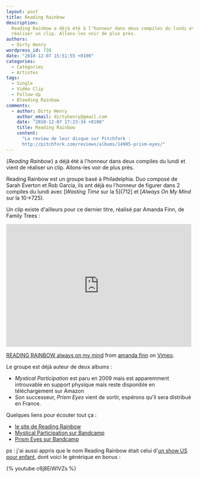 ```yaml
---
layout: post
title: Reading Rainbow
description:
  Reading Rainbow a déjà été à l'honneur dans deux compiles du lundi et vient de
  réaliser un clip. Allons-les voir de plus près.
authors:
  - Dirty Henry
wordpress_id: 728
date: "2010-12-07 15:51:55 +0100"
categories:
  - Catégories
  - Artistes
tags:
  - Single
  - Vidéo Clip
  - Follow-Up
  - Bleeding Rainbow
comments:
  - author: Dirty Henry
    author_email: dirtyhenry@gmail.com
    date: "2010-12-07 17:23:34 +0100"
    title: Reading Rainbow
    content:
      "La review de leur disque sur Pitchfork :
      http://pitchfork.com/reviews/albums/14905-prism-eyes/"
---
```


{_Reading Rainbow_} a déjà été à l'honneur dans deux compiles du lundi et vient
de réaliser un clip. Allons-les voir de plus près.

Reading Rainbow est un groupe basé à Philadelphia. Duo composé de Sarah Everton
et Rob Garcia, ils ont déjà eu l'honneur de figurer dans 2 compiles du lundi
avec [*Wasting Time* sur la 5](712] et [_Always On My Mind_ sur la 10->725).

Un clip existe d'ailleurs pour ce dernier titre, réalisé par Amanda Finn, de
Family Trees :

<iframe src="http://player.vimeo.com/video/17145194" width="500" height="331" frameborder="0"></iframe><p><a href="http://vimeo.com/17145194">READING RAINBOW always on my mind</a> from <a href="http://vimeo.com/user4160526">amanda finn</a> on <a href="http://vimeo.com">Vimeo</a>.</p>

Le groupe est déjà auteur de deux albums :

- _Mystical Participation_ est paru en 2009 mais est apparemment introuvable en
  support physique mais reste disponible en téléchargement sur Amazon
- Son successeur, _Prism Eyes_ vient de sortir, espérons qu'il sera distribué en
  France.

Quelques liens pour écouter tout ça :

- [le site de Reading Rainbow](http://rreadingrrainbow.blogspot.com/)
- [Mystical Participation sur Bandcamp](http://readingrainbow.bandcamp.com/album/mystical-participation)
- [Prism Eyes sur Bandcamp](http://readingrainbow.bandcamp.com/album/prism-eyes)

ps : j'ai aussi appris que le nom Reading Rainbow était celui
d'[un show US pour enfant](http://en.wikipedia.org/wiki/Reading_Rainbow), dont
voici le générique en bonus :

{% youtube c6j8EiWIVZs %}
